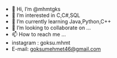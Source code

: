 - 👋 Hi, I’m @mhmtgks
- 👀 I’m interested in C,C#,SQL
- 🌱 I’m currently learning Java,Python,C++
- 💞️ I’m looking to collaborate on ...
- 📫 How to reach me ...
- instagram : goksu.mhmt
- E-mail: goksumehmet46@gmail.com

<!---
mhmtgks/mhmtgks is a ✨ special ✨ repository because its `README.md` (this file) appears on your GitHub profile.
You can click the Preview link to take a look at your changes.
--->
